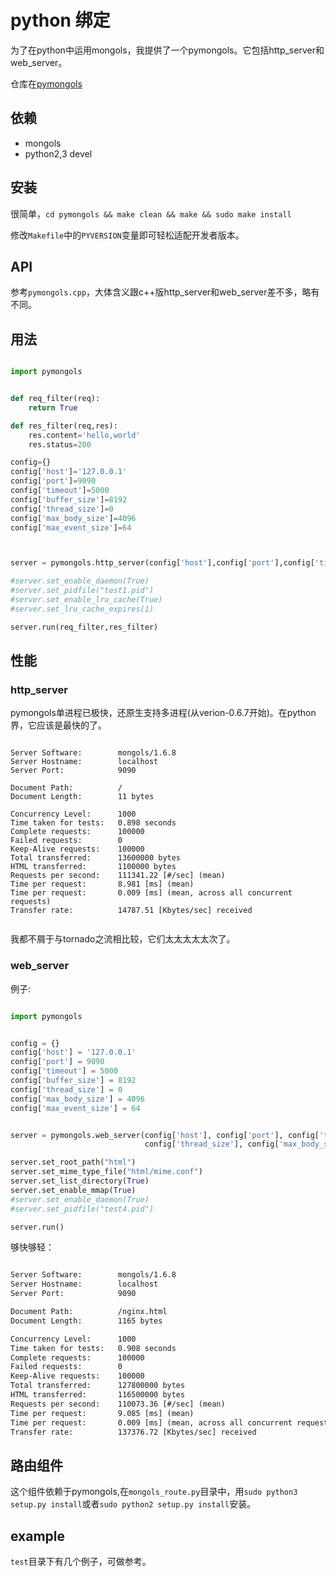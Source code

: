 # python 绑定

为了在python中运用mongols，我提供了一个pymongols。它包括http_server和web_server。

仓库在[pymongols](https://github.com/webcpp/pymongols)


## 依赖
- mongols
- python2,3 devel

## 安装

很简单，`cd pymongols && make clean && make && sudo make install`

修改`Makefile`中的`PYVERSION`变量即可轻松适配开发者版本。



## API

参考`pymongols.cpp`，大体含义跟c++版http_server和web_server差不多，略有不同。

## 用法

```python

import pymongols


def req_filter(req):
    return True

def res_filter(req,res):
    res.content='hello,world'
    res.status=200

config={}
config['host']='127.0.0.1'
config['port']=9090
config['timeout']=5000
config['buffer_size']=8192
config['thread_size']=0
config['max_body_size']=4096
config['max_event_size']=64



server = pymongols.http_server(config['host'],config['port'],config['timeout'],config['buffer_size'],config['thread_size'],config['max_body_size'],config['max_event_size'])

#server.set_enable_daemon(True)
#server.set_pidfile("test1.pid")
#server.set_enable_lru_cache(True)
#server.set_lru_cache_expires(1)

server.run(req_filter,res_filter)

```

## 性能

### http_server 

pymongols单进程已极快，还原生支持多进程(从verion-0.6.7开始)。在python界，它应该是最快的了。

```text

Server Software:        mongols/1.6.8
Server Hostname:        localhost
Server Port:            9090

Document Path:          /
Document Length:        11 bytes

Concurrency Level:      1000
Time taken for tests:   0.898 seconds
Complete requests:      100000
Failed requests:        0
Keep-Alive requests:    100000
Total transferred:      13600000 bytes
HTML transferred:       1100000 bytes
Requests per second:    111341.22 [#/sec] (mean)
Time per request:       8.981 [ms] (mean)
Time per request:       0.009 [ms] (mean, across all concurrent requests)
Transfer rate:          14787.51 [Kbytes/sec] received


```

我都不屑于与tornado之流相比较，它们太太太太太次了。

### web_server

例子:

```python

import pymongols


config = {}
config['host'] = '127.0.0.1'
config['port'] = 9090
config['timeout'] = 5000
config['buffer_size'] = 8192
config['thread_size'] = 0
config['max_body_size'] = 4096
config['max_event_size'] = 64


server = pymongols.web_server(config['host'], config['port'], config['timeout'], config['buffer_size'],
                              config['thread_size'], config['max_body_size'], config['max_event_size'])

server.set_root_path("html")
server.set_mime_type_file("html/mime.conf")
server.set_list_directory(True)
server.set_enable_mmap(True)
#server.set_enable_daemon(True)
#server.set_pidfile("test4.pid")

server.run()


```

够快够轻：

```txt

Server Software:        mongols/1.6.8
Server Hostname:        localhost
Server Port:            9090

Document Path:          /nginx.html
Document Length:        1165 bytes

Concurrency Level:      1000
Time taken for tests:   0.908 seconds
Complete requests:      100000
Failed requests:        0
Keep-Alive requests:    100000
Total transferred:      127800000 bytes
HTML transferred:       116500000 bytes
Requests per second:    110073.36 [#/sec] (mean)
Time per request:       9.085 [ms] (mean)
Time per request:       0.009 [ms] (mean, across all concurrent requests)
Transfer rate:          137376.72 [Kbytes/sec] received


```

## 路由组件

这个组件依赖于pymongols,在`mongols_route.py`目录中，用`sudo python3 setup.py install`或者`sudo python2 setup.py install`安装。


## example

`test`目录下有几个例子，可做参考。
